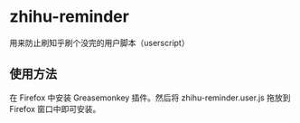 # zhihu-reminder
用来防止刷知乎刷个没完的用户脚本（userscript）

## 使用方法
在 Firefox 中安装 Greasemonkey 插件。然后将 zhihu-reminder.user.js 拖放到 Firefox 窗口中即可安装。

